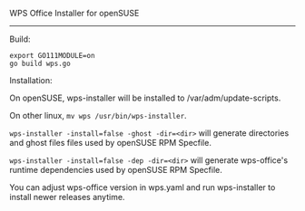 WPS Office Installer for openSUSE

------

Build:

    export GO111MODULE=on
    go build wps.go

Installation: 

On openSUSE, wps-installer will be installed to /var/adm/update-scripts.

On other linux, `mv wps /usr/bin/wps-installer`.

`wps-installer -install=false -ghost -dir=<dir>` will generate directories and ghost files files used by openSUSE RPM Specfile.

`wps-installer -install=false -dep -dir=<dir>` will generate wps-office's runtime dependencies used by openSUSE RPM Specfile.

You can adjust wps-office version in wps.yaml and run wps-installer to install newer releases anytime.
